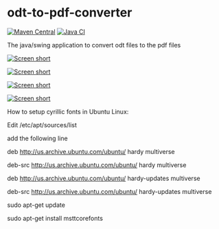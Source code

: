 odt-to-pdf-converter
====================

[![Maven Central](https://img.shields.io/maven-central/v/com.github.javadev/odttopdf.svg)](http://search.maven.org/#search%7Cga%7C1%7Cg%3A%22com.github.javadev%22%20AND%20a%3A%22odttopdf%22)
[![Java CI](https://github.com/javadev/odt-to-pdf-converter/actions/workflows/maven.yml/badge.svg)](https://github.com/javadev/odt-to-pdf-converter/actions/workflows/maven.yml)

The java/swing application to convert odt files to the pdf files

[![Screen short](https://raw.github.com/javadev/odt-to-pdf-converter/master/odttopdfapp.png)](https://github.com/javadev/odt-to-pdf-converter)

[![Screen short](https://raw.github.com/javadev/odt-to-pdf-converter/master/odttopdf.png)](https://github.com/javadev/odt-to-pdf-converter)

[![Screen short](https://raw.github.com/javadev/odt-to-pdf-converter/master/declaration_odt.png)](https://github.com/javadev/odt-to-pdf-converter)

[![Screen short](https://raw.github.com/javadev/odt-to-pdf-converter/master/declaration_pdf.png)](https://github.com/javadev/odt-to-pdf-converter)

How to setup cyrillic fonts in Ubuntu Linux:

Edit /etc/apt/sources/list

add the following line

deb http://us.archive.ubuntu.com/ubuntu/ hardy multiverse

deb-src http://us.archive.ubuntu.com/ubuntu/ hardy multiverse

deb http://us.archive.ubuntu.com/ubuntu/ hardy-updates multiverse

deb-src http://us.archive.ubuntu.com/ubuntu/ hardy-updates multiverse

sudo apt-get update

sudo apt-get install msttcorefonts
